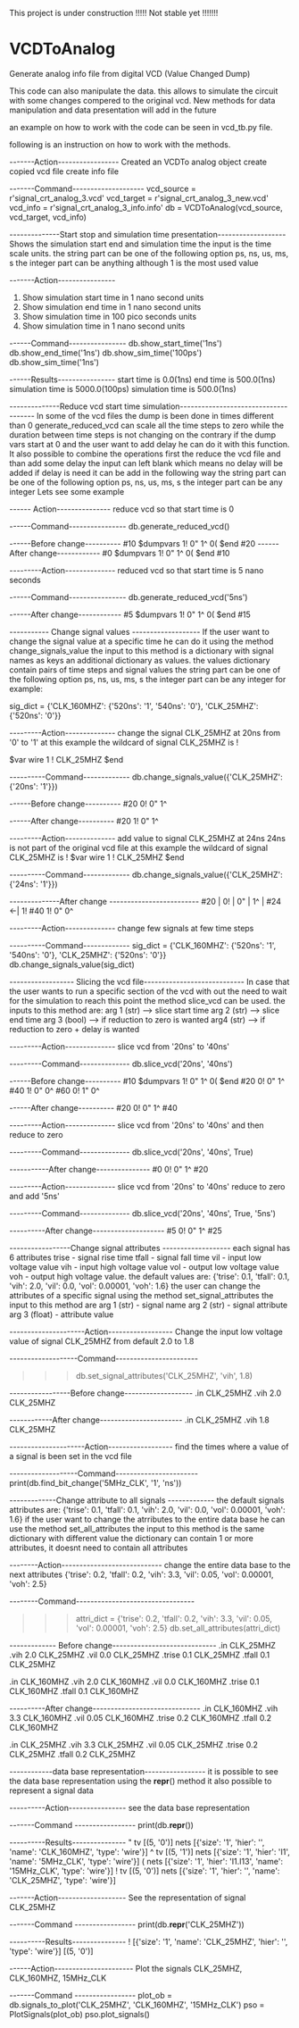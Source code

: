 This project is under construction
!!!!! Not stable yet !!!!!!!


# VCDToAnalog
Generate analog info file from digital VCD (Value Changed Dump)

This code can also manipulate the data.
this allows to simulate the circuit with some changes compered to the original vcd.
New methods for data manipulation and data presentation will add in the future

an example on how to work with the code can be seen in vcd_tb.py file.

following is an instruction on how to work with the methods.

-------Action-----------------
Created an VCDTo analog object
create copied vcd file
create info file

-------Command--------------------
vcd_source = r'signal_crt_analog_3.vcd'
vcd_target = r'signal_crt_analog_3_new.vcd'
vcd_info = r'signal_crt_analog_3_info.info'
db = VCDToAnalog(vcd_source, vcd_target, vcd_info)

--------------Start stop and simulation time presentation-------------------
Shows the simulation start end and simulation time
the input is the time scale units.
the string part can be one of the following option ps, ns, us, ms, s
the integer part can be anything although 1 is the most used value

-------Action----------------
1. Show simulation start time in 1 nano second units
2. Show simulation end time in 1 nano second units
3. Show simulation time in 100 pico seconds units
4. Show simulation time in 1 nano second units


------Command----------------
db.show_start_time('1ns')
db.show_end_time('1ns')
db.show_sim_time('100ps')
db.show_sim_time('1ns')

------Results----------------
start time is 0.0(1ns)
end time is 500.0(1ns)
simulation time is 5000.0(100ps)
simulation time is 500.0(1ns)

--------------Reduce vcd start time simulation-------------------------------------
In some of the vcd files the dump is been done in times different than 0
generate_reduced_vcd can scale all the time steps to zero while the duration between time steps is not changing
on the contrary if the dump vars start at 0 and the user want to add delay he can do it with this function.
It also possible to combine the operations first the reduce the vcd file and than add some delay
the input can left blank which means no delay will be added
if delay is need it can be add in the following way
the string part can be one of the following option ps, ns, us, ms, s
the integer part can be any integer
Lets see some example

------ Action---------------
reduce vcd so that start time is 0

------Command----------------
db.generate_reduced_vcd()

------Before change----------
#10
$dumpvars
1!
0"
1^
0(
$end
#20
------After change------------
#0
$dumpvars
1!
0"
1^
0(
$end
#10

---------Action--------------
reduced vcd so that start time is 5 nano seconds

------Command----------------
db.generate_reduced_vcd('5ns')

------After change------------
#5
$dumpvars
1!
0"
1^
0(
$end
#15

----------- Change signal values -------------------
If the user want to change the signal value at a specific time
he can do it using the method change_signals_value
the input to this method is a dictionary with signal names as keys
an additional dictionary as values.
the values dictionary contain pairs of time steps and signal values
the string part can be one of the following option ps, ns, us, ms, s
the integer part can be any integer
for example:

sig_dict = {'CLK_160MHZ': {'520ns': '1', '540ns': '0'}, 'CLK_25MHZ': {'520ns': '0'}}

---------Action--------------
change the signal CLK_25MHZ at 20ns from '0' to '1'
at this example the wildcard of signal CLK_25MHZ is !

$var wire 1 ! CLK_25MHZ $end

----------Command-------------
db.change_signals_value({'CLK_25MHZ': {'20ns': '1'}})

------Before change----------
#20
0!
0"
1^

------After change----------
#20
1!
0"
1^

---------Action--------------
add value to  signal CLK_25MHZ at 24ns
24ns is not part of the original vcd file
at this example the wildcard of signal CLK_25MHZ is !
$var wire 1 ! CLK_25MHZ $end

----------Command-------------
db.change_signals_value({'CLK_25MHZ': {'24ns': '1'}})

--------------After change -------------------------
#20     |
0!      |
0"      |
1^      |
#24   <-|
1!
#40
1!
0"
0^

---------Action--------------
change few signals at few time steps

----------Command-------------
sig_dict = {'CLK_160MHZ': {'520ns': '1', '540ns': '0'}, 'CLK_25MHZ': {'520ns': '0'}}
db.change_signals_value(sig_dict)


------------------ Slicing the vcd file----------------------------
In case that the user wants to run a specific section of the vcd
with out the need to wait for the simulation to reach this point
the method slice_vcd can be used.
the inputs to this method are:
arg 1 (str) --> slice start time
arg 2 (str) --> slice end time
arg 3 (bool) --> if reduction to zero is wanted
arg4 (str) --> if reduction to zero + delay is wanted

---------Action--------------
slice vcd from '20ns' to '40ns'

---------Command--------------
db.slice_vcd('20ns', '40ns')

------Before change----------
#10
$dumpvars
1!
0"
1^
0(
$end
#20
0!
0"
1^
#40
1!
0"
0^
#60
0!
1"
0^

------After change----------
#20
0!
0"
1^
#40

---------Action--------------
slice vcd from '20ns' to '40ns' and then reduce to zero

---------Command--------------
db.slice_vcd('20ns', '40ns', True)

-----------After change---------------
#0
0!
0"
1^
#20

---------Action--------------
slice vcd from '20ns' to '40ns' reduce to zero and add '5ns'

---------Command--------------
db.slice_vcd('20ns', '40ns', True, '5ns')

----------After change--------------------
#5
0!
0"
1^
#25

-----------------Change signal attributes -------------------
each signal has 6 attributes
trise - signal rise time
tfall - signal fall time
vil - input low voltage value
vih - input high voltage value
vol - output low voltage value
voh - output high voltage value.
the default values are:
{'trise': 0.1, 'tfall': 0.1, 'vih': 2.0, 'vil': 0.0, 'vol': 0.00001, 'voh': 1.6}
the user can change the attributes of a specific signal using the method set_signal_attributes
the input to this method are
arg 1 (str) - signal name
arg 2 (str) - signal attribute
arg 3 (float) - attribute value

---------------------Action------------------
Change the input low voltage value of signal CLK_25MHZ from default 2.0
to 1.8

-------------------Command-----------------------
>>> db.set_signal_attributes('CLK_25MHZ', 'vih', 1.8)

-----------------Before change-------------------
.in CLK_25MHZ
.vih 2.0 CLK_25MHZ

------------After change-----------------------
.in CLK_25MHZ
.vih 1.8 CLK_25MHZ

---------------------Action------------------
find the times where a value of a signal is been set in the vcd file

-------------------Command-----------------------
print(db.find_bit_change('5MHz_CLK', '1', 'ns'))



-------------Change attribute to all signals -------------
the default signals attributes are:
{'trise': 0.1, 'tfall': 0.1, 'vih': 2.0, 'vil': 0.0, 'vol': 0.00001, 'voh': 1.6}
if the user want to change the atrributes to the entire data base he can use the method
set_all_attributes
the input to this method is the same dictionary with different value
the dictionary can contain 1 or more attributes, it doesnt need to contain all attributes

--------Action----------------------------
change the entire data base to the next attributes
{'trise': 0.2, 'tfall': 0.2, 'vih': 3.3, 'vil': 0.05, 'vol': 0.00001, 'voh': 2.5}

--------Command---------------------------------
>>> attri_dict = {'trise': 0.2, 'tfall': 0.2, 'vih': 3.3, 'vil': 0.05, 'vol': 0.00001, 'voh': 2.5}
>>> db.set_all_attributes(attri_dict)

------------- Before change-----------------------------
.in CLK_25MHZ
.vih 2.0 CLK_25MHZ
.vil 0.0 CLK_25MHZ
.trise 0.1 CLK_25MHZ
.tfall 0.1 CLK_25MHZ

.in CLK_160MHZ
.vih 2.0 CLK_160MHZ
.vil 0.0 CLK_160MHZ
.trise 0.1 CLK_160MHZ
.tfall 0.1 CLK_160MHZ

----------After change------------------------------
.in CLK_160MHZ
.vih 3.3 CLK_160MHZ
.vil 0.05 CLK_160MHZ
.trise 0.2 CLK_160MHZ
.tfall 0.2 CLK_160MHZ

.in CLK_25MHZ
.vih 3.3 CLK_25MHZ
.vil 0.05 CLK_25MHZ
.trise 0.2 CLK_25MHZ
.tfall 0.2 CLK_25MHZ

------------data base representation-----------------
it is possible to see the data base representation using
the __repr__() method
it also possible to represent a signal data

----------Action----------------
see the data base representation

-------Command -----------------
print(db.__repr__())

----------Results---------------
"
	tv
		[(5, '0')]
	nets
		[{'size': '1', 'hier': '', 'name': 'CLK_160MHZ', 'type': 'wire'}]
^
	tv
		[(5, '1')]
	nets
		[{'size': '1', 'hier': 'I1', 'name': '5MHz_CLK', 'type': 'wire'}]
(
	nets
		[{'size': '1', 'hier': 'I1.I13', 'name': '15MHz_CLK', 'type': 'wire'}]
!
	tv
		[(5, '0')]
	nets
		[{'size': '1', 'hier': '', 'name': 'CLK_25MHZ', 'type': 'wire'}]

-------Action-------------------
See the representation of signal CLK_25MHZ

-------Command -----------------
 print(db.__repr__('CLK_25MHZ'))

----------Results---------------
!
    [{'size': '1', 'name': 'CLK_25MHZ', 'hier': '', 'type': 'wire'}]
    [(5, '0')]


------Action----------------------
Plot the signals CLK_25MHZ, CLK_160MHZ, 15MHz_CLK

-------Command -----------------
plot_ob = db.signals_to_plot('CLK_25MHZ', 'CLK_160MHZ', '15MHz_CLK')
pso = PlotSignals(plot_ob)
pso.plot_signals()












